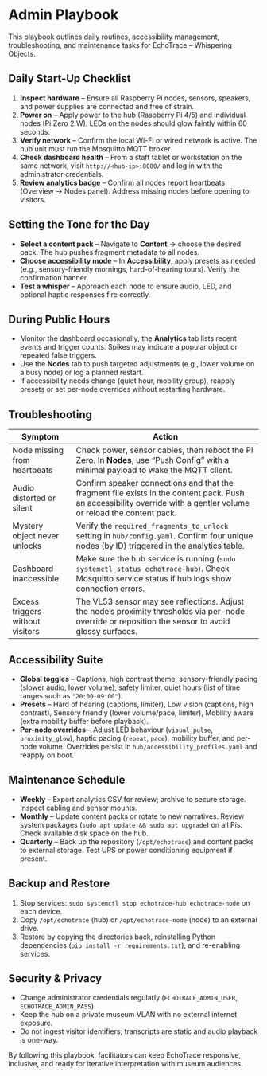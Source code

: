 # Admin Playbook

This playbook outlines daily routines, accessibility management, troubleshooting, and maintenance tasks for EchoTrace – Whispering Objects.

## Daily Start-Up Checklist

1. **Inspect hardware** – Ensure all Raspberry Pi nodes, sensors, speakers, and power supplies are connected and free of strain.
2. **Power on** – Apply power to the hub (Raspberry Pi 4/5) and individual nodes (Pi Zero 2 W). LEDs on the nodes should glow faintly within 60 seconds.
3. **Verify network** – Confirm the local Wi-Fi or wired network is active. The hub unit must run the Mosquitto MQTT broker.
4. **Check dashboard health** – From a staff tablet or workstation on the same network, visit `http://<hub-ip>:8080/` and log in with the administrator credentials.
5. **Review analytics badge** – Confirm all nodes report heartbeats (Overview → Nodes panel). Address missing nodes before opening to visitors.

## Setting the Tone for the Day

- **Select a content pack** – Navigate to **Content** → choose the desired pack. The hub pushes fragment metadata to all nodes.
- **Choose accessibility mode** – In **Accessibility**, apply presets as needed (e.g., sensory-friendly mornings, hard-of-hearing tours). Verify the confirmation banner.
- **Test a whisper** – Approach each node to ensure audio, LED, and optional haptic responses fire correctly.

## During Public Hours

- Monitor the dashboard occasionally; the **Analytics** tab lists recent events and trigger counts. Spikes may indicate a popular object or repeated false triggers.
- Use the **Nodes** tab to push targeted adjustments (e.g., lower volume on a busy node) or log a planned restart.
- If accessibility needs change (quiet hour, mobility group), reapply presets or set per-node overrides without restarting hardware.

## Troubleshooting

| Symptom | Action |
|---------|--------|
| Node missing from heartbeats | Check power, sensor cables, then reboot the Pi Zero. In **Nodes**, use “Push Config” with a minimal payload to wake the MQTT client. |
| Audio distorted or silent | Confirm speaker connections and that the fragment file exists in the content pack. Push an accessibility override with a gentler volume or reload the content pack. |
| Mystery object never unlocks | Verify the `required_fragments_to_unlock` setting in `hub/config.yaml`. Confirm four unique nodes (by ID) triggered in the analytics table. |
| Dashboard inaccessible | Make sure the hub service is running (`sudo systemctl status echotrace-hub`). Check Mosquitto service status if hub logs show connection errors. |
| Excess triggers without visitors | The VL53 sensor may see reflections. Adjust the node’s proximity thresholds via per-node override or reposition the sensor to avoid glossy surfaces. |

## Accessibility Suite

- **Global toggles** – Captions, high contrast theme, sensory-friendly pacing (slower audio, lower volume), safety limiter, quiet hours (list of time ranges such as `"20:00-09:00"`).
- **Presets** – Hard of hearing (captions, limiter), Low vision (captions, high contrast), Sensory friendly (lower volume/pace, limiter), Mobility aware (extra mobility buffer before playback).
- **Per-node overrides** – Adjust LED behaviour (`visual_pulse`, `proximity_glow`), haptic pacing (`repeat`, `pace`), mobility buffer, and per-node volume. Overrides persist in `hub/accessibility_profiles.yaml` and reapply on boot.

## Maintenance Schedule

- **Weekly** – Export analytics CSV for review; archive to secure storage. Inspect cabling and sensor mounts.
- **Monthly** – Update content packs or rotate to new narratives. Review system packages (`sudo apt update && sudo apt upgrade`) on all Pis. Check available disk space on the hub.
- **Quarterly** – Back up the repository (`/opt/echotrace`) and content packs to external storage. Test UPS or power conditioning equipment if present.

## Backup and Restore

1. Stop services: `sudo systemctl stop echotrace-hub echotrace-node` on each device.
2. Copy `/opt/echotrace` (hub) or `/opt/echotrace-node` (node) to an external drive.
3. Restore by copying the directories back, reinstalling Python dependencies (`pip install -r requirements.txt`), and re-enabling services.

## Security & Privacy

- Change administrator credentials regularly (`ECHOTRACE_ADMIN_USER`, `ECHOTRACE_ADMIN_PASS`).
- Keep the hub on a private museum VLAN with no external internet exposure.
- Do not ingest visitor identifiers; transcripts are static and audio playback is one-way.

By following this playbook, facilitators can keep EchoTrace responsive, inclusive, and ready for iterative interpretation with museum audiences.
